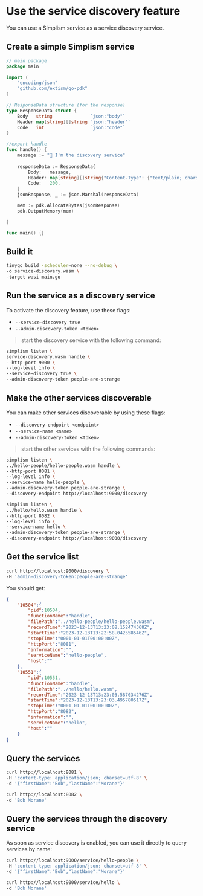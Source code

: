 # Use the service discovery feature

You can use a Simplism service as a service discovery service.

## Create a simple Simplism service

```go
// main package
package main

import (
    "encoding/json"
    "github.com/extism/go-pdk"
)

// ResponseData structure (for the response)
type ResponseData struct {
    Body   string              `json:"body"`
    Header map[string][]string `json:"header"`
    Code   int                 `json:"code"`
}

//export handle
func handle() {    
    message := "👋 I'm the discovery service"
    
    responseData := ResponseData{
        Body:   message,
        Header: map[string][]string{"Content-Type": {"text/plain; charset=utf-8"}},
        Code:   200,
    }
    jsonResponse, _ := json.Marshal(responseData)

    mem := pdk.AllocateBytes(jsonResponse)
    pdk.OutputMemory(mem)

}

func main() {}
```

## Build it

```bash
tinygo build -scheduler=none --no-debug \
-o service-discovery.wasm \
-target wasi main.go
```

## Run the service as a discovery service

To activate the discovery feature, use these flags:

- `--service-discovery true`
- `--admin-discovery-token <token>`

> start the discovery service with the following command:
```bash
simplism listen \
service-discovery.wasm handle \
--http-port 9000 \
--log-level info \
--service-discovery true \
--admin-discovery-token people-are-strange
```

## Make the other services discoverable

You can make other services discoverable by using these flags:

- `--discovery-endpoint <endpoint>`
- `--service-name <name>`
- `--admin-discovery-token <token>`

> start the other services with the following commands:
```bash
simplism listen \
../hello-people/hello-people.wasm handle \
--http-port 8081 \
--log-level info \
--service-name hello-people \
--admin-discovery-token people-are-strange \
--discovery-endpoint http://localhost:9000/discovery

simplism listen \
../hello/hello.wasm handle \
--http-port 8082 \
--log-level info \
--service-name hello \
--admin-discovery-token people-are-strange \
--discovery-endpoint http://localhost:9000/discovery
```

## Get the service list

```bash
curl http://localhost:9000/discovery \
-H 'admin-discovery-token:people-are-strange'
```

You should get:
```json
{
    "10504":{
        "pid":10504,
        "functionName":"handle",
        "filePath":"../hello-people/hello-people.wasm",
        "recordTime":"2023-12-13T13:23:08.152474368Z",
        "startTime":"2023-12-13T13:22:58.042558546Z",
        "stopTime":"0001-01-01T00:00:00Z",
        "httpPort":"8081",
        "information":"",
        "serviceName":"hello-people",
        "host":""
    },
    "10551":{
        "pid":10551,
        "functionName":"handle",
        "filePath":"../hello/hello.wasm",
        "recordTime":"2023-12-13T13:23:03.587034276Z",
        "startTime":"2023-12-13T13:23:03.495780517Z",
        "stopTime":"0001-01-01T00:00:00Z",
        "httpPort":"8082",
        "information":"",
        "serviceName":"hello",
        "host":""
    }
}
```

## Query the services

```bash
curl http://localhost:8081 \
-H 'content-type: application/json; charset=utf-8' \
-d '{"firstName":"Bob","lastName":"Morane"}'

curl http://localhost:8082 \
-d 'Bob Morane'
```

## Query the services through the discovery service

As soon as service discovery is enabled, you can use it directly to query services by name:

```bash
curl http://localhost:9000/service/hello-people \
-H 'content-type: application/json; charset=utf-8' \
-d '{"firstName":"Bob","lastName":"Morane"}'

curl http://localhost:9000/service/hello \
-d 'Bob Morane'
```

